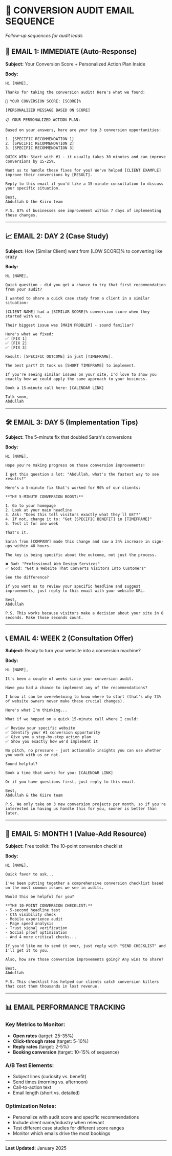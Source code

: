 # 📧 **CONVERSION AUDIT EMAIL SEQUENCE**
*Follow-up sequences for audit leads*

## 🎯 **EMAIL 1: IMMEDIATE (Auto-Response)**
**Subject:** Your Conversion Score + Personalized Action Plan Inside

**Body:**
```
Hi [NAME],

Thanks for taking the conversion audit! Here's what we found:

🎯 YOUR CONVERSION SCORE: [SCORE]%

[PERSONALIZED MESSAGE BASED ON SCORE]

📋 YOUR PERSONALIZED ACTION PLAN:

Based on your answers, here are your top 3 conversion opportunities:

1. [SPECIFIC RECOMMENDATION 1]
2. [SPECIFIC RECOMMENDATION 2] 
3. [SPECIFIC RECOMMENDATION 3]

QUICK WIN: Start with #1 - it usually takes 30 minutes and can improve conversions by 15-25%.

Want us to handle these fixes for you? We've helped [CLIENT EXAMPLE] improve their conversions by [RESULT].

Reply to this email if you'd like a 15-minute consultation to discuss your specific situation.

Best,
Abdullah & the Kiiro team

P.S. 87% of businesses see improvement within 7 days of implementing these changes.
```

---

## 📈 **EMAIL 2: DAY 2 (Case Study)**
**Subject:** How [Similar Client] went from [LOW SCORE]% to converting like crazy

**Body:**
```
Hi [NAME],

Quick question - did you get a chance to try that first recommendation from your audit?

I wanted to share a quick case study from a client in a similar situation:

[CLIENT NAME] had a [SIMILAR SCORE]% conversion score when they started with us.

Their biggest issue was [MAIN PROBLEM] - sound familiar?

Here's what we fixed:
✅ [FIX 1]
✅ [FIX 2] 
✅ [FIX 3]

Result: [SPECIFIC OUTCOME] in just [TIMEFRAME].

The best part? It took us [SHORT TIMEFRAME] to implement.

If you're seeing similar issues on your site, I'd love to show you exactly how we could apply the same approach to your business.

Book a 15-minute call here: [CALENDAR LINK]

Talk soon,
Abdullah
```

---

## 🛠️ **EMAIL 3: DAY 5 (Implementation Tips)**
**Subject:** The 5-minute fix that doubled Sarah's conversions

**Body:**
```
Hi [NAME],

Hope you're making progress on those conversion improvements!

I get this question a lot: "Abdullah, what's the fastest way to see results?"

Here's a 5-minute fix that's worked for 90% of our clients:

**THE 5-MINUTE CONVERSION BOOST:**

1. Go to your homepage
2. Look at your main headline
3. Ask: "Does this tell visitors exactly what they'll GET?"
4. If not, change it to: "Get [SPECIFIC BENEFIT] in [TIMEFRAME]"
5. Test it for one week

That's it.

Sarah from [COMPANY] made this change and saw a 34% increase in sign-ups within 48 hours.

The key is being specific about the outcome, not just the process.

❌ Bad: "Professional Web Design Services"
✅ Good: "Get a Website That Converts Visitors Into Customers"

See the difference?

If you want us to review your specific headline and suggest improvements, just reply to this email with your website URL.

Best,
Abdullah

P.S. This works because visitors make a decision about your site in 8 seconds. Make those seconds count.
```

---

## 📞 **EMAIL 4: WEEK 2 (Consultation Offer)**
**Subject:** Ready to turn your website into a conversion machine?

**Body:**
```
Hi [NAME],

It's been a couple of weeks since your conversion audit.

Have you had a chance to implement any of the recommendations?

I know it can be overwhelming to know where to start (that's why 73% of website owners never make these crucial changes).

Here's what I'm thinking...

What if we hopped on a quick 15-minute call where I could:

✅ Review your specific website
✅ Identify your #1 conversion opportunity  
✅ Give you a step-by-step action plan
✅ Show you exactly how we'd implement it

No pitch, no pressure - just actionable insights you can use whether you work with us or not.

Sound helpful?

Book a time that works for you: [CALENDAR LINK]

Or if you have questions first, just reply to this email.

Best,
Abdullah & the Kiiro team

P.S. We only take on 3 new conversion projects per month, so if you're interested in having us handle this for you, sooner is better than later.
```

---

## 🎁 **EMAIL 5: MONTH 1 (Value-Add Resource)**
**Subject:** Free toolkit: The 10-point conversion checklist

**Body:**
```
Hi [NAME],

Quick favor to ask...

I've been putting together a comprehensive conversion checklist based on the most common issues we see in audits.

Would this be helpful for you?

**THE 10-POINT CONVERSION CHECKLIST:**
- 5-second headline test
- CTA visibility check  
- Mobile experience audit
- Page speed analysis
- Trust signal verification
- Social proof optimization
- And 4 more critical checks...

If you'd like me to send it over, just reply with "SEND CHECKLIST" and I'll get it to you.

Also, how are those conversion improvements going? Any wins to share?

Best,
Abdullah

P.S. This checklist has helped our clients catch conversion killers that cost them thousands in lost revenue.
```

---

## 📊 **EMAIL PERFORMANCE TRACKING**

### **Key Metrics to Monitor:**
- **Open rates** (target: 25-35%)
- **Click-through rates** (target: 5-10%) 
- **Reply rates** (target: 2-5%)
- **Booking conversion** (target: 10-15% of sequence)

### **A/B Test Elements:**
- Subject lines (curiosity vs. benefit)
- Send times (morning vs. afternoon)
- Call-to-action text
- Email length (short vs. detailed)

### **Optimization Notes:**
- Personalize with audit score and specific recommendations
- Include client name/industry when relevant
- Test different case studies for different score ranges
- Monitor which emails drive the most bookings

---

**Last Updated:** January 2025 